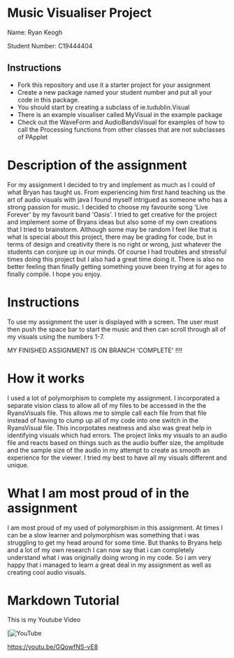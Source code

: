 # Music Visualiser Project

Name: Ryan Keogh

Student Number: C19444404

## Instructions
- Fork this repository and use it a starter project for your assignment
- Create a new package named your student number and put all your code in this package.
- You should start by creating a subclass of ie.tudublin.Visual
- There is an example visualiser called MyVisual in the example package
- Check out the WaveForm and AudioBandsVisual for examples of how to call the Processing functions from other classes that are not subclasses of PApplet

# Description of the assignment
For my assignment I decided to try and implement as much as I could of what Bryan has taught us. From experiencing him first hand teaching us the art of audio visuals with java I found myself intrigued as someone who has a strong passion for music. I decided to choose my favourite song 'Live Forever' by my favourit band 'Oasis'. I tried to get creative for the project and implement some of Bryans ideas but also some of my own creations that I tried to brainstorm. Although some may be random I feel like that is what is special about this project, there may be grading for code, but in terms of design and creativity there is no right or wrong, just whatever the students can conjure up in our minds. Of course I had troubles and stressful times doing this project but I also had a great time doing it. There is also no better feeling than finally getting something youve been trying at for ages to finally compile. I hope you enjoy.
# Instructions
To use my assignment the user is displayed with a screen. The user must then push the space bar to start the music and then can scroll through all of my visuals using the numbers 1-7.

MY FINISHED ASSIGNMENT IS ON BRANCH 'COMPLETE' !!!!

# How it works
I used a lot of polymorphism to complete my assignment. I incorporated a separate vision class to allow all of my files to be accessed in the the RyansVisuals file. This allows me to simple call each file from that file instead of having to clump up all of my code into one switch in the RyansVisual file. This incorpotates neatness and also was great help in identifying visuals which had errors. The project links my visuals to an audio file and reacts based on things such as the audio buffer size, the amplitude and the sample size of the audio in my attempt to create as smooth an experience for the viewer. I tried my best to have all my visuals different and unique.
# What I am most proud of in the assignment
I am most proud of my used of polymorphism in this assignment. At times I can be a slow learner and polymorphism was something that i was struggling to get my head around for some time. But thanks to Bryans help and a lot of my own research I can now say that i can completely understand what i was originally doing wrong in my code. So i am very happy that i managed to learn a great deal in my assignment as well as creating cool audio visuals.
# Markdown Tutorial


This is my Youtube Video

[![YouTube](https://youtu.be/GQowfNS-vE8)

https://youtu.be/GQowfNS-vE8


